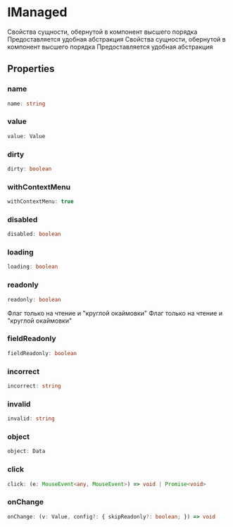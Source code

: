 # IManaged

Свойства сущности, обернутой в компонент высшего порядка
Предоставляется удобная абстракция
Свойства сущности, обернутой в компонент высшего порядка
Предоставляется удобная абстракция

## Properties

### name

```ts
name: string
```

### value

```ts
value: Value
```

### dirty

```ts
dirty: boolean
```

### withContextMenu

```ts
withContextMenu: true
```

### disabled

```ts
disabled: boolean
```

### loading

```ts
loading: boolean
```

### readonly

```ts
readonly: boolean
```

Флаг только на чтение и "круглой окаймовки"
Флаг только на чтение и "круглой окаймовки"

### fieldReadonly

```ts
fieldReadonly: boolean
```

### incorrect

```ts
incorrect: string
```

### invalid

```ts
invalid: string
```

### object

```ts
object: Data
```

### click

```ts
click: (e: MouseEvent<any, MouseEvent>) => void | Promise<void>
```

### onChange

```ts
onChange: (v: Value, config?: { skipReadonly?: boolean; }) => void
```
